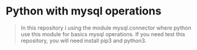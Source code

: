 # Python with mysql operations

> In this repository i using the module mysql.connector where python use this module for basics mysql operations. If you need test this repository, you will need install pip3 and python3.